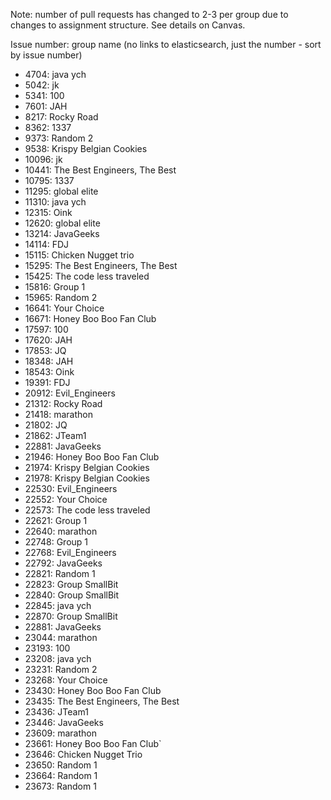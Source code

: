 Note: number of pull requests has changed to 2-3 per group due to changes to assignment structure. See details on Canvas.

Issue number: group name (no links to elasticsearch, just the number - sort by issue number)
* 4704: java ych
* 5042: jk
* 5341: 100
* 7601: JAH
* 8217: Rocky Road
* 8362: 1337
* 9373: Random 2
* 9538: Krispy Belgian Cookies
* 10096: jk
* 10441: The Best Engineers, The Best
* 10795: 1337
* 11295: global elite
* 11310: java ych
* 12315: Oink
* 12620: global elite
* 13214: JavaGeeks
* 14114: FDJ
* 15115: Chicken Nugget trio
* 15295: The Best Engineers, The Best
* 15425: The code less traveled
* 15816: Group 1
* 15965: Random 2
* 16641: Your Choice
* 16671: Honey Boo Boo Fan Club
* 17597: 100
* 17620: JAH
* 17853: JQ
* 18348: JAH
* 18543: Oink
* 19391: FDJ
* 20912: Evil_Engineers
* 21312: Rocky Road
* 21418: marathon
* 21802: JQ
* 21862: JTeam1
* 22881: JavaGeeks
* 21946: Honey Boo Boo Fan Club
* 21974: Krispy Belgian Cookies
* 21978: Krispy Belgian Cookies
* 22530: Evil_Engineers
* 22552: Your Choice
* 22573: The code less traveled
* 22621: Group 1
* 22640: marathon
* 22748: Group 1
* 22768: Evil_Engineers
* 22792: JavaGeeks
* 22821: Random 1
* 22823: Group SmallBit
* 22840: Group SmallBit
* 22845: java ych
* 22870: Group SmallBit
* 22881: JavaGeeks
* 23044: marathon
* 23193: 100
* 23208: java ych
* 23231: Random 2
* 23268: Your Choice
* 23430: Honey Boo Boo Fan Club
* 23435: The Best Engineers, The Best
* 23436: JTeam1
* 23446: JavaGeeks
* 23609: marathon
* 23661: Honey Boo Boo Fan Club`
* 23646: Chicken Nugget Trio
* 23650: Random 1
* 23664: Random 1
* 23673: Random 1
